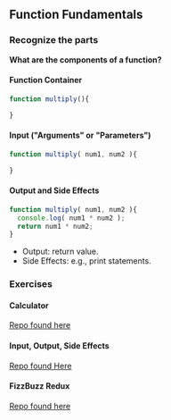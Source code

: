 ## Function Fundamentals

### Recognize the parts

**What are the components of a function?**

#### Function Container

```js
function multiply(){

}
```

#### Input ("Arguments" or "Parameters")

```js
function multiply( num1, num2 ){

}
```

#### Output and Side Effects

```js
function multiply( num1, num2 ){
  console.log( num1 * num2 );
  return num1 * num2;
}
```
* Output: return value.
* Side Effects: e.g., print statements.


### Exercises

#### Calculator
[Repo found here](https://github.com/ga-wdi-exercises/js-calculator-intro)

#### Input, Output, Side Effects
[Repo found Here](https://github.com/ga-wdi-exercises/input-output-SEs)

#### FizzBuzz Redux
[Repo found here](https://github.com/ga-wdi-exercises/fizzBuzz_redux)
